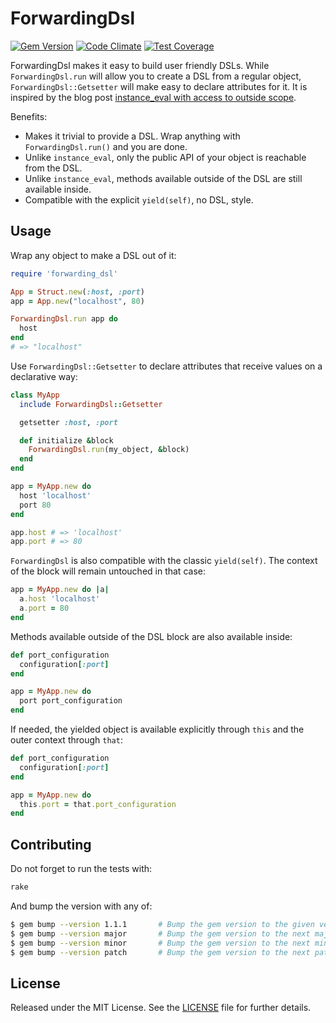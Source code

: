 # ForwardingDsl

[![Gem Version](https://badge.fury.io/rb/forwarding_dsl.svg)](http://badge.fury.io/rb/forwarding_dsl)
[![Code Climate](https://codeclimate.com/github/manuelmorales/forwarding-dsl/badges/gpa.svg)](https://codeclimate.com/github/manuelmorales/forwarding-dsl)
[![Test Coverage](https://codeclimate.com/github/manuelmorales/forwarding-dsl/badges/coverage.svg)](https://codeclimate.com/github/manuelmorales/forwarding-dsl/coverage)

ForwardingDsl makes it easy to build user friendly DSLs.
While `ForwardingDsl.run` will allow you to create a DSL from a regular object,
`ForwardingDsl::Getsetter` will make easy to declare attributes for it.
It is inspired by the blog post [instance_eval with access to outside scope](http://djellemah.com/blog/2013/10/09/instance-eval-with-access-to-outside-scope/).

Benefits:

* Makes it trivial to provide a DSL. Wrap anything with `ForwardingDsl.run()` and you are done.
* Unlike `instance_eval`, only the public API of your object is reachable from the DSL.
* Unlike `instance_eval`, methods available outside of the DSL are still available inside.
* Compatible with the explicit `yield(self)`, no DSL, style.


## Usage

Wrap any object to make a DSL out of it:

```ruby
require 'forwarding_dsl'

App = Struct.new(:host, :port)
app = App.new("localhost", 80)

ForwardingDsl.run app do
  host
end
# => "localhost"
```

Use `ForwardingDsl::Getsetter` to declare attributes that receive values
on a declarative way:

```ruby
class MyApp
  include ForwardingDsl::Getsetter

  getsetter :host, :port

  def initialize &block
    ForwardingDsl.run(my_object, &block)
  end
end

app = MyApp.new do
  host 'localhost'
  port 80
end

app.host # => 'localhost'
app.port # => 80
```

`ForwardingDsl` is also compatible with the classic `yield(self)`.
The context of the block will remain untouched in that case:

```ruby
app = MyApp.new do |a|
  a.host 'localhost'
  a.port = 80
end
```

Methods available outside of the DSL block are also available inside:

```ruby
def port_configuration
  configuration[:port]
end

app = MyApp.new do
  port port_configuration
end
```

If needed, the yielded object is available explicitly through `this`
and the outer context through `that`:

```ruby
def port_configuration
  configuration[:port]
end

app = MyApp.new do
  this.port = that.port_configuration
end
```


## Contributing

Do not forget to run the tests with:

```bash
rake
```

And bump the version with any of:

```bash
$ gem bump --version 1.1.1       # Bump the gem version to the given version number
$ gem bump --version major       # Bump the gem version to the next major level (e.g. 0.0.1 to 1.0.0)
$ gem bump --version minor       # Bump the gem version to the next minor level (e.g. 0.0.1 to 0.1.0)
$ gem bump --version patch       # Bump the gem version to the next patch level (e.g. 0.0.1 to 0.0.2)
```


## License

Released under the MIT License.
See the [LICENSE](LICENSE.txt) file for further details.

